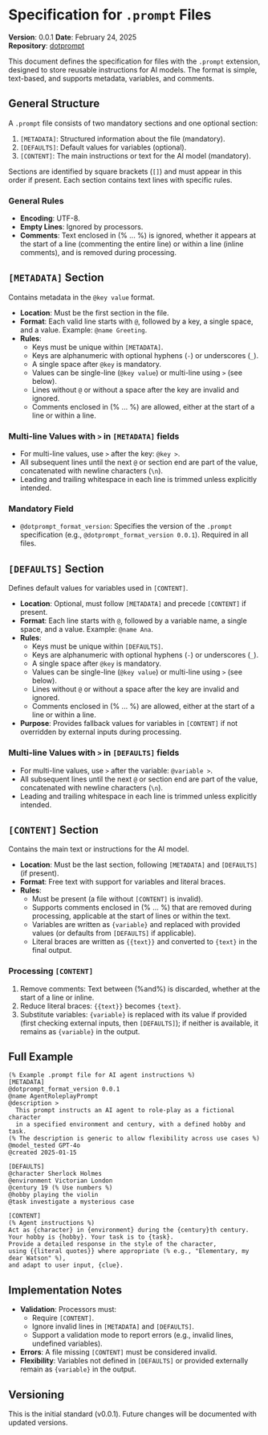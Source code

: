 # Specification for `.prompt` Files

**Version**: 0.0.1
**Date**: February 24, 2025  
**Repository**: [dotprompt](https://github.com/dponcedeleonf/dotprompt)

This document defines the specification for files with the `.prompt` extension, designed to store reusable instructions for AI models. The format is simple, text-based, and supports metadata, variables, and comments.

## General Structure

A `.prompt` file consists of two mandatory sections and one optional section:

1. `[METADATA]`: Structured information about the file (mandatory).
2. `[DEFAULTS]`: Default values for variables (optional).
3. `[CONTENT]`: The main instructions or text for the AI model (mandatory).

Sections are identified by square brackets (`[]`) and must appear in this order if present. Each section contains text lines with specific rules.

### General Rules

- **Encoding**: UTF-8.
- **Empty Lines**: Ignored by processors.
- **Comments**: Text enclosed in (% ... %) is ignored, whether it appears at the start of a line (commenting the entire line) or within a line (inline comments), and is removed during processing.

## `[METADATA]` Section

Contains metadata in the `@key value` format.  

- **Location**: Must be the first section in the file.
- **Format**: Each valid line starts with `@`, followed by a key, a single space, and a value. Example: `@name Greeting`.
- **Rules**:
  - Keys must be unique within `[METADATA]`.
  - Keys are alphanumeric with optional hyphens (`-`) or underscores (`_`).
  - A single space after `@key` is mandatory.
  - Values can be single-line (`@key value`) or multi-line using `>` (see below).
  - Lines without `@` or without a space after the key are invalid and ignored.
  - Comments enclosed in (% ... %) are allowed, either at the start of a line or within a line.

### Multi-line Values with `>` in `[METADATA]` fields

- For multi-line values, use `>` after the key: `@key >`.
- All subsequent lines until the next `@` or section end are part of the value, concatenated with newline characters (`\n`).
- Leading and trailing whitespace in each line is trimmed unless explicitly intended.

### Mandatory Field

- `@dotprompt_format_version`: Specifies the version of the `.prompt` specification (e.g., `@dotprompt_format_version 0.0.1`). Required in all files.

## `[DEFAULTS]` Section

Defines default values for variables used in `[CONTENT]`.

- **Location**: Optional, must follow `[METADATA]` and precede `[CONTENT]` if present.
- **Format**: Each line starts with `@`, followed by a variable name, a single space, and a value. Example: `@name Ana`.
- **Rules**:
  - Keys must be unique within `[DEFAULTS]`.
  - Keys are alphanumeric with optional hyphens (`-`) or underscores (`_`).
  - A single space after `@key` is mandatory.
  - Values can be single-line (`@key value`) or multi-line using `>` (see below).
  - Lines without `@` or without a space after the key are invalid and ignored.
  - Comments enclosed in (% ... %) are allowed, either at the start of a line or within a line.
- **Purpose**: Provides fallback values for variables in `[CONTENT]` if not overridden by external inputs during processing.

### Multi-line Values with `>` in `[DEFAULTS]` fields

- For multi-line values, use `>` after the variable: `@variable >`.
- All subsequent lines until the next `@` or section end are part of the value, concatenated with newline characters (`\n`).
- Leading and trailing whitespace in each line is trimmed unless explicitly intended.

## `[CONTENT]` Section

Contains the main text or instructions for the AI model.  

- **Location**: Must be the last section, following `[METADATA]` and `[DEFAULTS]` (if present).
- **Format**: Free text with support for variables and literal braces.
- **Rules**:
  - Must be present (a file without `[CONTENT]` is invalid).
  - Supports comments enclosed in (% ... %) that are removed during processing, applicable at the start of lines or within the text.
  - Variables are written as `{variable}` and replaced with provided values (or defaults from `[DEFAULTS]` if applicable).
  - Literal braces are written as `{{text}}` and converted to `{text}` in the final output.

### Processing `[CONTENT]`

1. Remove comments: Text between (%and%) is discarded, whether at the start of a line or inline.
2. Reduce literal braces: `{{text}}` becomes `{text}`.
3. Substitute variables: `{variable}` is replaced with its value if provided (first checking external inputs, then `[DEFAULTS]`); if neither is available, it remains as `{variable}` in the output.

## Full Example

```prompt
(% Example .prompt file for AI agent instructions %)
[METADATA]
@dotprompt_format_version 0.0.1
@name AgentRoleplayPrompt
@description >
  This prompt instructs an AI agent to role-play as a fictional character
  in a specified environment and century, with a defined hobby and task.
(% The description is generic to allow flexibility across use cases %)
@model_tested GPT-4o
@created 2025-01-15

[DEFAULTS]
@character Sherlock Holmes
@environment Victorian London
@century 19 (% Use numbers %)
@hobby playing the violin
@task investigate a mysterious case

[CONTENT]
(% Agent instructions %)
Act as {character} in {environment} during the {century}th century. 
Your hobby is {hobby}. Your task is to {task}. 
Provide a detailed response in the style of the character, 
using {{literal quotes}} where appropriate (% e.g., "Elementary, my dear Watson" %), 
and adapt to user input, {clue}.
```

## Implementation Notes

- **Validation**: Processors must:
  - Require `[CONTENT]`.
  - Ignore invalid lines in `[METADATA]` and `[DEFAULTS]`.
  - Support a validation mode to report errors (e.g., invalid lines, undefined variables).
- **Errors**: A file missing `[CONTENT]` must be considered invalid.
- **Flexibility**: Variables not defined in `[DEFAULTS]` or provided externally remain as `{variable}` in the output.

## Versioning

This is the initial standard (v0.0.1). Future changes will be documented with updated versions.
